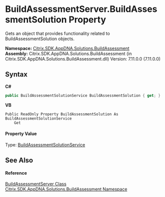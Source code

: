 # BuildAssessmentServer.BuildAssessmentSolution Property 
 

Gets an object that provides functionality related to BuildAssessmentSolution objects.

**Namespace:**&nbsp;[Citrix.SDK.AppDNA.Solutions.BuildAssessment](853bdb50-ea5c-dc0d-0be0-7254b6c38034.md)<br />**Assembly:**&nbsp;Citrix.SDK.AppDNA.Solutions.BuildAssessment (in Citrix.SDK.AppDNA.Solutions.BuildAssessment.dll) Version: 7.11.0.0 (7.11.0.0)

## Syntax

**C#**
```csharp
public BuildAssessmentSolutionService BuildAssessmentSolution { get; }
```

**VB**
```vbnet
Public ReadOnly Property BuildAssessmentSolution As BuildAssessmentSolutionService
	Get
```


#### Property Value
Type: <a href="bbc6b74b-462d-d5de-b7d2-b8938836b70b">BuildAssessmentSolutionService</a>

## See Also


#### Reference
<a href="a90ab0f3-454f-a0a9-b444-909b58c0c998">BuildAssessmentServer Class</a><br /><a href="853bdb50-ea5c-dc0d-0be0-7254b6c38034">Citrix.SDK.AppDNA.Solutions.BuildAssessment Namespace</a><br />